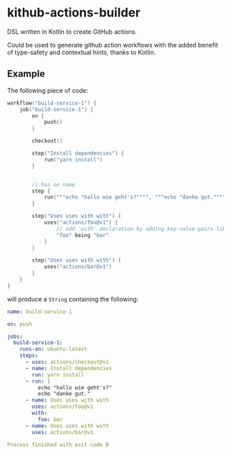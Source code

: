 # kithub-actions-builder
DSL written in Kotlin to create GitHub actions.

Could be used to generate github action workflows with the added benefit of type-safety 
and contextual hints, thanks to Kotlin.

## Example
The following piece of code:
```kotlin
workflow("build-service-1") {
    job("build-service-1") {
        on {
            push()
        }

        checkout()

        step("Install dependencies") {
            run("yarn install")
        }


        // has no name
        step {
            run("""echo "hallo wie geht's?"""", """echo "danke gut."""")
        }

        step("Uses uses with with") {
            uses("actions/foo@v1") {
                // add 'with' declaration by adding key-value-pairs like so
                "foo" being "bar"
            }
        }

        step("Uses uses with with") {
            uses("actions/bar@v1")
        }
    }
}
```

will produce a ``String`` containing the following:

````yaml
name: build-service-1

on: push

jobs:
  build-service-1:
    runs-on: ubuntu-latest
    steps:
      - uses: actions/checkout@v1
      - name: Install dependencies
        run: yarn install
      - run: |
          echo "hallo wie geht's?"
          echo "danke gut."
      - name: Uses uses with with
        uses: actions/foo@v1
        with:
          foo: bar
      - name: Uses uses with with
        uses: actions/bar@v1

Process finished with exit code 0

````
